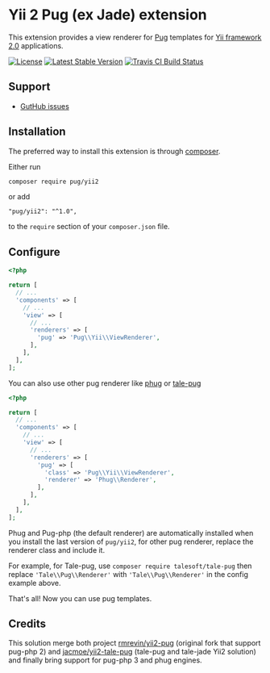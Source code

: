 Yii 2 Pug (ex Jade) extension
===============================

This extension provides a view renderer for [Pug](https://pugjs.org/) templates
for [Yii framework 2.0](http://www.yiiframework.com/) applications.

[![License](https://poser.pugx.org/pug/yii2/license.svg)](https://packagist.org/packages/pug/yii2)
[![Latest Stable Version](https://poser.pugx.org/pug/yii2/v/stable.svg)](https://packagist.org/packages/pug/yii2)
[![Travis CI Build Status](https://travis-ci.org/pug-php/pug-yii2.svg)](https://travis-ci.org/pug-php/pug-yii2)


Support
-------
* [GutHub issues](https://github.com/pug-php/pug-yii2/issues)


Installation
------------

The preferred way to install this extension is through [composer](https://getcomposer.org/).

Either run

```bash
composer require pug/yii2
```

or add

```
"pug/yii2": "^1.0",
```

to the `require` section of your `composer.json` file.


Configure
---------
```php
<?php

return [
  // ...
  'components' => [
    // ...
    'view' => [
      // ...
      'renderers' => [
        'pug' => 'Pug\\Yii\\ViewRenderer',
      ],
    ],
  ],
];
```

You can also use other pug renderer like
[phug](https://www.phug-lang.com) or
[tale-pug](https://github.com/Talesoft/tale-pug)
```php
<?php

return [
  // ...
  'components' => [
    // ...
    'view' => [
      // ...
      'renderers' => [
        'pug' => [
          'class' => 'Pug\\Yii\\ViewRenderer',
          'renderer' => 'Phug\\Renderer',
        ],
      ],
    ],
  ],
];
```
Phug and Pug-php (the default renderer) are automatically installed
when you install the last version of `pug/yii2`, for other pug renderer,
replace the renderer class and include it.

For example, for Tale-pug, use `composer require talesoft/tale-pug`
then replace `'Tale\\Pug\\Renderer'` with `'Tale\\Pug\\Renderer'`
in the config example above.

That's all! Now you can use pug templates.


Credits
-------

This solution merge both project
[rmrevin/yii2-pug](https://github.com/rmrevin/yii2-pug)
(original fork that support pug-php 2) and
[jacmoe/yii2-tale-pug](https://github.com/jacmoe/yii2-tale-pug)
(tale-pug and tale-jade Yii2 solution)
and finally bring support for pug-php 3 and phug engines.
 